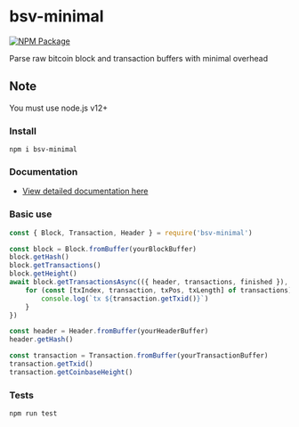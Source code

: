 # bsv-minimal

[![NPM Package](https://img.shields.io/npm/v/bsv-minimal.svg?style=flat-square)](https://www.npmjs.org/package/bsv-minimal)

Parse raw bitcoin block and transaction buffers with minimal overhead

## Note

You must use node.js v12+

### Install

`npm i bsv-minimal`

### Documentation

- [View detailed documentation here](docs/README.md)

### Basic use

```js
const { Block, Transaction, Header } = require('bsv-minimal')

const block = Block.fromBuffer(yourBlockBuffer)
block.getHash()
block.getTransactions()
block.getHeight()
await block.getTransactionsAsync(({ header, transactions, finished }), => {
    for (const [txIndex, transaction, txPos, txLength] of transactions) {
        console.log(`tx ${transaction.getTxid()}`)
    }
})

const header = Header.fromBuffer(yourHeaderBuffer)
header.getHash()

const transaction = Transaction.fromBuffer(yourTransactionBuffer)
transaction.getTxid()
transaction.getCoinbaseHeight()
```

### Tests

`npm run test`
